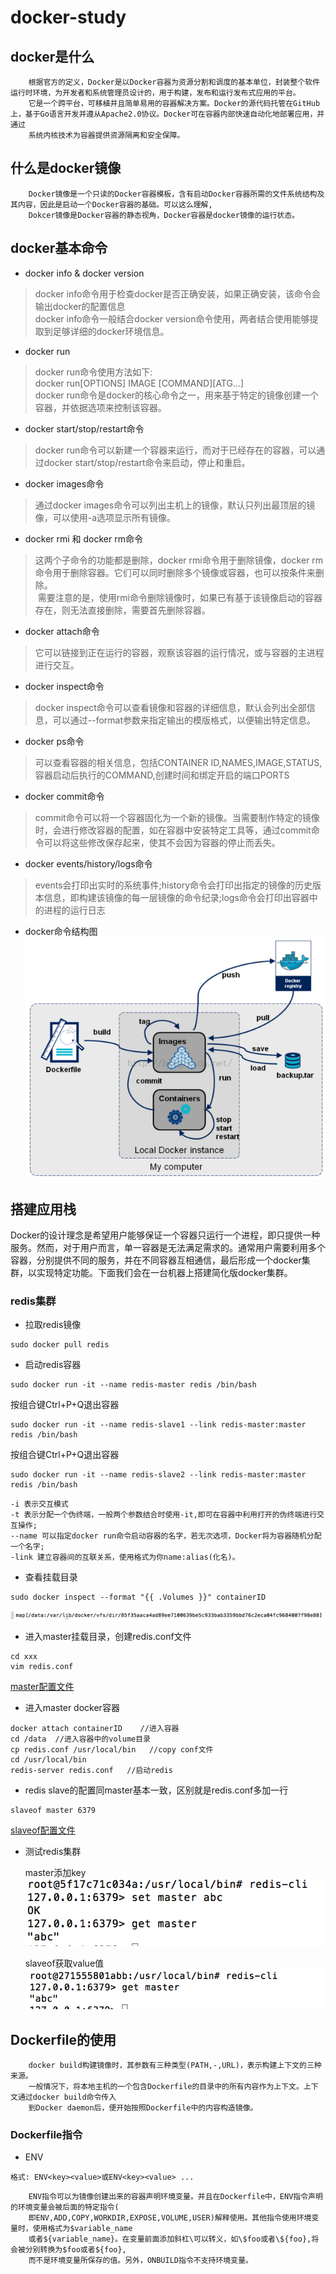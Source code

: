 # docker-study
## docker是什么  

        根据官方的定义，Docker是以Docker容器为资源分割和调度的基本单位，封装整个软件运行时环境，为开发者和系统管理员设计的，用于构建，发布和运行发布式应用的平台。
        它是一个跨平台，可移植并且简单易用的容器解决方案。Docker的源代码托管在GitHub上，基于Go语言开发并遵从Apache2.0协议。Docker可在容器内部快速自动化地部署应用，并通过
        系统内核技术为容器提供资源隔离和安全保障。  

## 什么是docker镜像  

        Docker镜像是一个只读的Docker容器模板，含有启动Docker容器所需的文件系统结构及其内容，因此是启动一个Docker容器的基础。可以这么理解,    
        Dokcer镜像是Docker容器的静态视角，Docker容器是docker镜像的运行状态。

## docker基本命令
+ docker info & docker version 

> docker info命令用于检查docker是否正确安装，如果正确安装，该命令会输出docker的配置信息  
docker info命令一般结合docker version命令使用，两者结合使用能够提取到足够详细的docker环境信息。  

+ docker run  

> docker run命令使用方法如下:  
docker run[OPTIONS] IMAGE [COMMAND][ATG...]  
docker run命令是docker的核心命令之一，用来基于特定的镜像创建一个容器，并依据选项来控制该容器。  

+ docker start/stop/restart命令  

> docker run命令可以新建一个容器来运行，而对于已经存在的容器，可以通过docker start/stop/restart命令来启动，停止和重启。  

+ docker images命令  

> 通过docker images命令可以列出主机上的镜像，默认只列出最顶层的镜像，可以使用-a选项显示所有镜像。  

+ docker rmi 和 docker rm命令  

> 这两个子命令的功能都是删除，docker rmi命令用于删除镜像，docker rm命令用于删除容器。它们可以同时删除多个镜像或容器，也可以按条件来删除。  
  需要注意的是，使用rmi命令删除镜像时，如果已有基于该镜像启动的容器存在，则无法直接删除，需要首先删除容器。  
  
+ docker attach命令  

> 它可以链接到正在运行的容器，观察该容器的运行情况，或与容器的主进程进行交互。  

+ docker inspect命令  

> docker inspect命令可以查看镜像和容器的详细信息，默认会列出全部信息，可以通过--format参数来指定输出的模版格式，以便输出特定信息。

+ docker ps命令  

> 可以查看容器的相关信息，包括CONTAINER ID,NAMES,IMAGE,STATUS,容器启动后执行的COMMAND,创建时间和绑定开启的端口PORTS  

+ docker commit命令  

> commit命令可以将一个容器固化为一个新的镜像。当需要制作特定的镜像时，会进行修改容器的配置，如在容器中安装特定工具等，通过commit命令可以将这些修改保存起来，使其不会因为容器的停止而丢失。  

+ docker events/history/logs命令

> events会打印出实时的系统事件;history命令会打印出指定的镜像的历史版本信息，即构建该镜像的每一层镜像的命令纪录;logs命令会打印出容器中的进程的运行日志  

+ docker命令结构图  
![docker命令结构图](./304V0F36G7.png)

## 搭建应用栈   
Docker的设计理念是希望用户能够保证一个容器只运行一个进程，即只提供一种服务。然而，对于用户而言，单一容器是无法满足需求的。通常用户需要利用多个容器，分别提供不同的服务，并在不同容器互相通信，最后形成一个docker集群，以实现特定功能。下面我们会在一台机器上搭建简化版docker集群。
### redis集群
+ 拉取redis镜像
```
sudo docker pull redis
```
+ 启动redis容器
```
sudo docker run -it --name redis-master redis /bin/bash
```  
按组合键Ctrl+P+Q退出容器  
```
sudo docker run -it --name redis-slave1 --link redis-master:master redis /bin/bash
```  
按组合键Ctrl+P+Q退出容器
```
sudo docker run -it --name redis-slave2 --link redis-master:master redis /bin/bash
```  
    -i 表示交互模式  
    -t 表示分配一个伪终端，一般两个参数结合时使用-it,即可在容器中利用打开的伪终端进行交互操作;  
    --name 可以指定docker run命令启动容器的名字，若无次选项，Docker将为容器随机分配一个名字;  
    -link 建立容器间的互联关系，使用格式为你name:alias(化名)。  
+ 查看挂载目录  
```
sudo docker inspect --format "{{ .Volumes }}" containerID
```
![volumn](./volumn.png)

+ 进入master挂载目录，创建redis.conf文件
```
cd xxx
vim redis.conf
```
[master配置文件](https://github.com/shadow88sky/docker-study/blob/master/redis.master.conf)

+ 进入master docker容器
```
docker attach containerID    //进入容器
cd /data  //进入容器中的volume目录
cp redis.conf /usr/local/bin   //copy conf文件
cd /usr/local/bin  
redis-server redis.conf   //启动redis
```

+ redis slave的配置同master基本一致，区别就是redis.conf多加一行
```
slaveof master 6379
```
[slaveof配置文件](https://github.com/shadow88sky/docker-study/blob/master/redis.slave.conf)  

+ 测试redis集群  

    master添加key  
![master](./master.png)  

    slaveof获取value值  
![slaveof](./slaveof.png)  

## Dockerfile的使用  
        docker build构建镜像时，其参数有三种类型(PATH,-,URL)，表示构建上下文的三种来源。  
        一般情况下，将本地主机的一个包含Dockerfile的目录中的所有内容作为上下文。上下文通过docker build命令传入  
        到Docker daemon后，便开始按照Dockerfile中的内容构造镜像。  

### Dockerfile指令  

+ ENV  
```
格式: ENV<key><value>或ENV<key><value> ...
```  

        ENV指令可以为镜像创建出来的容器声明环境变量。并且在Dockerfile中，ENV指令声明的环境变量会被后面的特定指令(  
        即ENV,ADD,COPY,WORKDIR,EXPOSE,VOLUME,USER)解释使用。其他指令使用环境变量时，使用格式为$variable_name  
        或者${variable_name}。在变量前面添加斜杠\可以转义，如\$foo或者\${foo},将会被分别转换为$foo或者${foo},  
        而不是环境变量所保存的值。另外，ONBUILD指令不支持环境变量。


